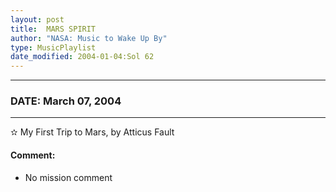 ```yaml
---
layout: post
title:  MARS SPIRIT
author: "NASA: Music to Wake Up By"
type: MusicPlaylist
date_modified: 2004-01-04:Sol 62
---
```


----
### DATE: March 07, 2004
----
✫ My First Trip to Mars, by Atticus Fault

#### Comment:
* No mission comment
